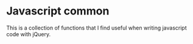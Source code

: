 Javascript common
=================

This is a collection of functions that I find useful when writing
javascript code with jQuery.

